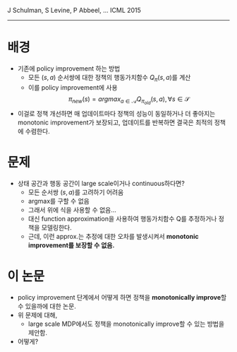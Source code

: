 J Schulman, S Levine, P Abbeel, ...
ICML 2015

---

# 배경
- 기존에 policy improvement 하는 방법
	- 모든 $(s,a)$ 순서쌍에 대한 정책의 행동가치함수 $Q_\pi(s,a)$를 계산
	- 이를 policy improvement에 사용
$$\pi_{new}(s)=argmax_{a\in \mathcal{A}} Q_{\pi_{old}}(s,a), \forall s\in\mathcal{S} $$
- 이걸로 정책 개선하면 매 업데이트마다 정책의 성능이 동일하거나 더 좋아지는 monotonic improvement가 보장되고, 업데이트를 반복하면 결국은 최적의 정책에 수렴한다.


# 문제
- 상태 공간과 행동 공간이 large scale이거나 continuous하다면?
	- 모든 순서쌍 $(s,a)$를 고려하기 어려움
	- argmax를 구할 수 없음
	- 그래서 위에 식을 사용할 수 없음...
	- 대신 function approximation을 사용하여 행동가치함수 Q를 추정하거나 정책을 모델링한다.
	- 근데, 이런 approx.는 추정에 대한 오차를 발생시켜서 **monotonic improvement를 보장할 수 없음.**


# 이 논문
- policy improvement 단계에서 어떻게 하면 정책을 **monotonically improve**할 수 있을까에 대한 논문.
- 위 문제에 대해,
	- large scale MDP에서도 정책을 monotonically improve할 수 있는 방법을 제안함.
- 어떻게?
